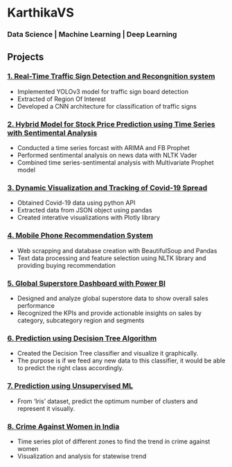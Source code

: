 
# KarthikaVS
### Data Science | Machine Learning | Deep Learning
## Projects
### [1. Real-Time Traffic Sign Detection and Recongnition system](https://github.com/karthika88/Realtime-Traffic-Sign-Detection-and-Recongnition-system)
 *  Implemented YOLOv3 model for traffic sign board detection
 *  Extracted of Region Of Interest
 *  Developed a CNN architecture for classification of traffic signs
### [2. Hybrid Model for Stock Price Prediction using Time Series with Sentimental Analysis](https://github.com/karthika88/Hybrid-Model-for-Stock-Price-Prediction-using-Time-Series-with-Sentimental-Analysis)
 *  Conducted a time series forcast with ARIMA and FB Prophet
 *  Performed sentimental analysis on news data with NLTK Vader
 *  Combined time series-sentimental analysis with Multivariate Prophet model
### [3. Dynamic Visualization and Tracking of Covid-19 Spread](https://github.com/karthika88/Dynamic-Visualization-and-Tracking-of-Covid-19-Spread) 
 *  Obtained Covid-19 data using python API
 *  Extracted data from JSON object using pandas
 *  Created interative visualizations with Plotly library
### [4. Mobile Phone Recommendation System](https://github.com/karthika88/Mobile-Phone-Recommendation-System)
 *  Web scrapping and database creation with BeautifulSoup and Pandas
 *  Text data processing and feature selection using NLTK library and providing
    buying recommendation
### [5. Global Superstore Dashboard with Power BI](https://github.com/karthika88/Global-Superstore-Dashboard-with-Power-BI-)
 * Designed and analyze global superstore data to show overall sales
   performance
 * Recognized the KPIs and provide actionable insights on sales by category,
subcategory region and segments
### [6. Prediction using Decision Tree Algorithm](https://github.com/karthika88/Prediction-using-Decision-Tree-Algorithm)
 *  Created the Decision Tree classifier and visualize it graphically.
 *  The purpose is if we feed any new data to this classifier, it would be able to
    predict the right class accordingly.
### [7. Prediction using Unsupervised ML](https://github.com/karthika88/Prediction-using-Unsupervised-ML) 
 *  From ‘Iris’ dataset, predict the optimum number of clusters
    and represent it visually.
### [8. Crime Against Women in India](https://github.com/karthika88/Crime-Against-Women-in-India)
 *  Time series plot of different zones to find the trend in crime against women
 *  Visualization and analysis for statewise trend
